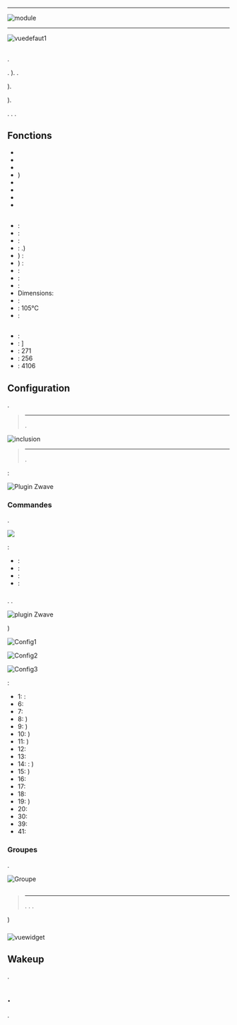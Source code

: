 # 

****

![module](images/fibaro.fgd211/module.jpg)

****

![vuedefaut1](images/fibaro.fgd211/vuedefaut1.jpg)

## 

.

. ). .

).

).

. . .

## Fonctions

-   
-   
-   
-   )
-   
-   
-   
-   

## 

-    : 
-    : 
-    : 
-    : .)
-   ) : 
-   ) : 
-    : 
-    : 
-    : 
-   Dimensions: 
-    : 
-    : 105°C
-    : 

## 

-    : 
-    : ]
-    : 271
-    : 256
-    : 4106

## Configuration

 [](https://doc.jeedom.com/es_ES/plugins/automation%20protocol/openzwave/).

> ****
>
> .

![inclusion](images/fibaro.fgd211/inclusion.jpg)

> ****
>
> .

 :

![Plugin Zwave](images/fibaro.fgd211/information.jpg)

### Commandes

.

![](images/fibaro.fgd211/commandes.jpg)

 :

-    : 
-    : 
-    : 
-    : 



### 

. .

![ plugin Zwave](images/plugin/bouton_configuration.jpg)

)

![Config1](images/fibaro.fgd211/config1.jpg)

![Config2](images/fibaro.fgd211/config2.jpg)

![Config3](images/fibaro.fgd211/config3.jpg)

 :

-   1:  : 
-   6: 
-   7: 
-   8: )
-   9: )
-   10: )
-   11: )
-   12: 
-   13: 
-   14:  : )
-   15: )
-   16: 
-   17: 
-   18: 
-   19: )
-   20: 
-   30: 
-   39: 
-   41: 

### Groupes

.

![Groupe](images/fibaro.fgd211/groupe.jpg)

## 

### 

> ****
>
> . . .

)

### 

![vuewidget](images/fibaro.fgd211/vuewidget.jpg)

## Wakeup

.

## .

.
